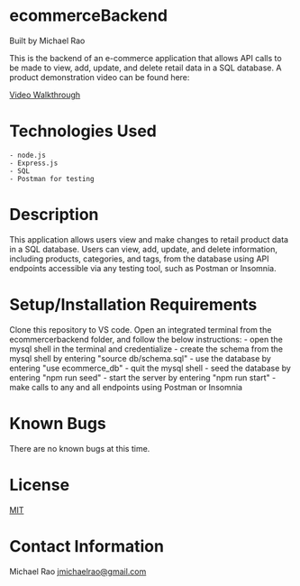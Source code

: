 # ecommerceBackend

Built by Michael Rao

This is the backend of an e-commerce application that allows API calls to be made to view, add, update, and delete retail data in a SQL database. A product demonstration video can be found here:

<a href="https://drive.google.com/file/d/1XLTE-P_x4_QwD-ZsxVF1qbHvuZgi5ZKM/view?usp=sharing" target="_blank">Video Walkthrough</a>

# Technologies Used

    - node.js
    - Express.js
    - SQL
    - Postman for testing

# Description

This application allows users view and make changes to retail product data in a SQL database. Users can view, add, update, and delete information, including products, categories, and tags, from the database using API endpoints accessible via any testing tool, such as Postman or Insomnia.

# Setup/Installation Requirements

Clone this repository to VS code. Open an integrated terminal from the ecommercerbackend folder, and follow the below instructions: - open the mysql shell in the terminal and credentialize - create the schema from the mysql shell by entering "source db/schema.sql" - use the database by entering "use ecommerce_db" - quit the mysql shell - seed the database by entering "npm run seed" - start the server by entering "npm run start" - make calls to any and all endpoints using Postman or Insomnia

# Known Bugs

There are no known bugs at this time.

# License

<a href="https://choosealicense.com/licenses/mit/" target="_blank">MIT</a>

# Contact Information

Michael Rao jmichaelrao@gmail.com
